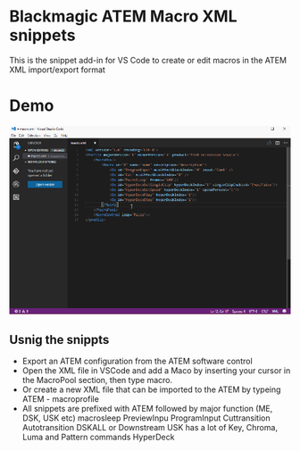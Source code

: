 # Blackmagic ATEM Macro XML snippets

This is the snippet add-in for VS Code to create or edit macros in the ATEM XML import/export format

# Demo
![ATEM Macro snippets](images/screenannimation.gif)

## Usnig the snippts

- Export an ATEM configuration from the ATEM software control
- Open the XML file in VSCode and add a Maco by inserting your cursor in the MacroPool section, then type macro.
- Or create a new XML file that can be imported to the ATEM by typeing ATEM - macroprofile
- All snippets are prefixed with ATEM followed by major function (ME, DSK, USK etc)
macrosleep
PreviewInpu
ProgramInput
Cuttransition
Autotransition
DSKALL or Downstream
USK has a lot of Key, Chroma, Luma and Pattern commands
HyperDeck